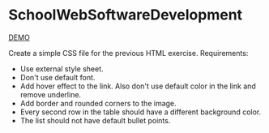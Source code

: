 ﻿# SchoolWebSoftwareDevelopment
[DEMO](https://users.metropolia.fi/~nikomeh/WebSoftwareDevelopment/WEEK_1/CSS/)


Create a simple CSS file for the previous HTML exercise. Requirements:
  - Use external style sheet.
  - Don't use default font.
  - Add hover effect to the link. Also don't use default color in the link and remove underline.
  - Add border and rounded corners to the image.
  - Every second row in the table should have a different background color.
  - The list should not have default bullet points.

